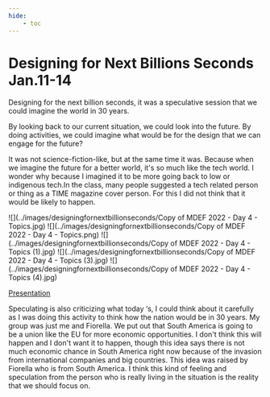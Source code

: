 ```yaml
---
hide:
    - toc
---
```


**Designing for Next Billions Seconds Jan.11-14**
===============

Designing for the next billion seconds, it was a speculative session that we could imagine the world in 30 years. 

By looking back to our current situation, we could look into the future.  By doing activities, we could imagine what  would be for the design that we can engage for the future? 

It was not science-fiction-like, but at the same time it was. Because when we imagine the future for a better world, it's so much like the tech world. I wonder why because I imagined it to be more going back to low or indigenous tech.In the class, many people suggested a tech related person or thing as a TIME  magazine cover person. For this I did not think that it would be likely to happen. 

![](../images/designingfornextbillionseconds/Copy of MDEF 2022 - Day 4 - Topics.jpg)
![](../images/designingfornextbillionseconds/Copy of MDEF 2022 - Day 4 - Topics.png)
![](../images/designingfornextbillionseconds/Copy of MDEF 2022 - Day 4 - Topics (1).jpg)
![](../images/designingfornextbillionseconds/Copy of MDEF 2022 - Day 4 - Topics (3).jpg)
![](../images/designingfornextbillionseconds/Copy of MDEF 2022 - Day 4 - Topics (4).jpg)

[Presentation](https://docs.google.com/presentation/d/1VdP4UH1tywT0ZIl7730hpXiX_4sDxcfL4wcwzeI4l9k/edit?usp=sharing
)

Speculating is also criticizing what today ‘s, I could think about it carefully as I was doing this activity to think how the nation would be in 30 years.
My group was just me and Fiorella. We put out that South America is going to be a union like the EU for more economic opportunities. I don't think this will happen and I don't want it to happen, though this idea says there is not much economic chance in South America right now because of the invasion from international companies and big countries. This idea was raised by Fiorella who is from South America. I think this kind of feeling and speculation from the person who is really living in the situation is the reality that we should focus on. 
